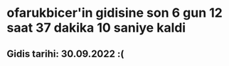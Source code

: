 # ofarukbicer'in gidisine son 6 gun 12 saat 37 dakika 10 saniye kaldi

## Gidis tarihi: 30.09.2022 :(